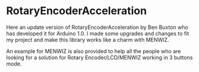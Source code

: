 # RotaryEncoderAcceleration
Here an update version of RotaryEncoderAcceleration by Ben Buxton who has developed it for Arduino 1.0. I made some upgrades and changes to fit my project and make this library works like a charm with MENWIZ.

An example for MENWIZ is also provided to help all the people who are looking for a solution for Rotary Encoder/LCD/MENWIZ working in 3 buttons mode.
